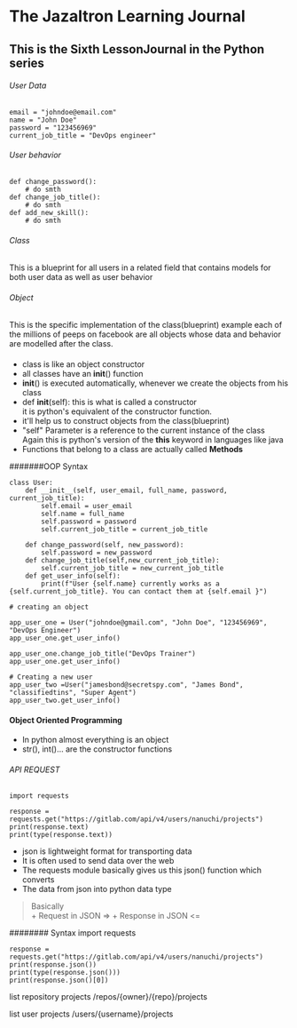 # The Jazaltron Learning Journal
## This is the Sixth LessonJournal in the Python series 


###### User Data
    email = "johndoe@email.com"
    name = "John Doe"
    password = "123456969"
    current_job_title = "DevOps engineer"

###### User behavior
    def change_password():
        # do smth
    def change_job_title():
        # do smth 
    def add_new_skill():
        # do smth   

###### Class 
This is a blueprint for all users in a related field that contains 
models for both user data as well as user behavior

###### Object
This is the specific implementation of the class(blueprint)
example each of the millions of peeps on facebook are all objects whose 
data and behavior are modelled after the class.  

####
+ class is like an object constructor 
+ all classes have an __init__() function
+ __init__() is executed automatically, whenever we create the objects from his class 
+ def __init__(self): this is what is called a constructor <br>
  it is python's equivalent of the constructor function. 
+ it'll help us to construct objects from the class(blueprint)
+ "self" Parameter is a reference to the current instance of the class<br> 
  Again this is python's version of the **this** keyword in languages like java<br>
+ Functions that belong to a class are actually called **Methods** 



#######OOP Syntax 
    
    
    class User:
        def __init__(self, user_email, full_name, password, current_job_title):
            self.email = user_email
            self.name = full_name
            self.password = password
            self.current_job_title = current_job_title

        def change_password(self, new_password):
            self.password = new_password
        def change_job_title(self,new_current_job_title):
            self.current_job_title = new_current_job_title
        def get_user_info(self):
            print(f"User {self.name} currently works as a {self.current_job_title}. You can contact them at {self.email }")

    # creating an object

    app_user_one = User("johndoe@gmail.com", "John Doe", "123456969", "DevOps Engineer")
    app_user_one.get_user_info()

    app_user_one.change_job_title("DevOps Trainer")
    app_user_one.get_user_info()
    
    # Creating a new user
    app_user_two =User("jamesbond@secretspy.com", "James Bond", "classifiedtins", "Super Agent")
    app_user_two.get_user_info()
    
    
    
    
#### Object Oriented Programming 
+ In python almost everything is an object
+ str(), int()... are the constructor functions

###### API REQUEST
    import requests

    response = requests.get("https://gitlab.com/api/v4/users/nanuchi/projects")
    print(response.text)
    print(type(response.text))


+ json is lightweight format for transporting data 
+ It is often used to send data over the web
+ The requests module basically gives us this json() function which converts 
+ The data from json into python data type 
  
> Basically   
    + Request in JSON => 
    + Response in JSON <=

######## Syntax 
    import requests

    response = requests.get("https://gitlab.com/api/v4/users/nanuchi/projects")
    print(response.json())
    print(type(response.json()))
    print(response.json()[0])



list repository projects 
/repos/{owner}/{repo}/projects



list user projects 
/users/{username}/projects






    